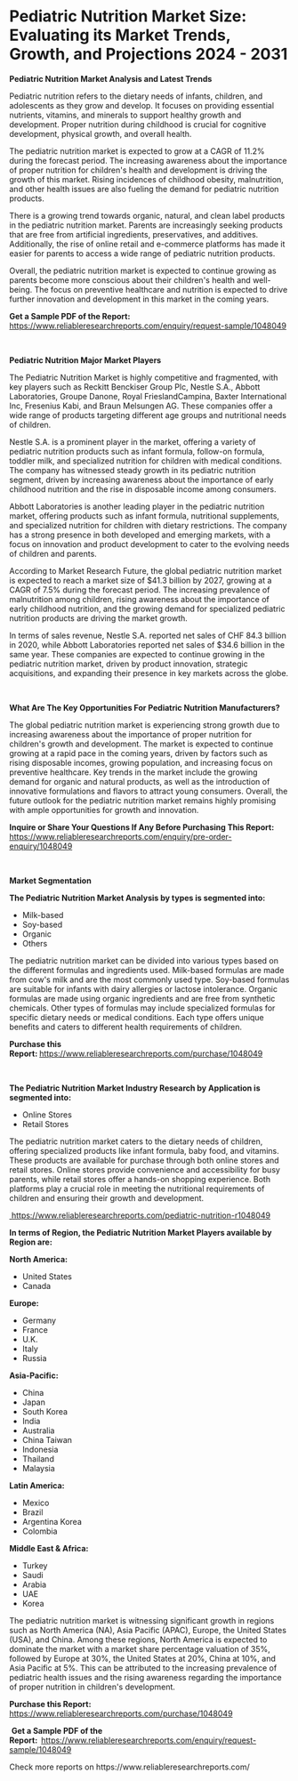 <p><h1>Pediatric Nutrition Market Size: Evaluating its Market Trends, Growth, and Projections 2024 - 2031</h1></p><p><strong>Pediatric Nutrition Market Analysis and Latest Trends</strong></p>
<p><p>Pediatric nutrition refers to the dietary needs of infants, children, and adolescents as they grow and develop. It focuses on providing essential nutrients, vitamins, and minerals to support healthy growth and development. Proper nutrition during childhood is crucial for cognitive development, physical growth, and overall health.</p><p>The pediatric nutrition market is expected to grow at a CAGR of 11.2% during the forecast period. The increasing awareness about the importance of proper nutrition for children's health and development is driving the growth of this market. Rising incidences of childhood obesity, malnutrition, and other health issues are also fueling the demand for pediatric nutrition products.</p><p>There is a growing trend towards organic, natural, and clean label products in the pediatric nutrition market. Parents are increasingly seeking products that are free from artificial ingredients, preservatives, and additives. Additionally, the rise of online retail and e-commerce platforms has made it easier for parents to access a wide range of pediatric nutrition products.</p><p>Overall, the pediatric nutrition market is expected to continue growing as parents become more conscious about their children's health and well-being. The focus on preventive healthcare and nutrition is expected to drive further innovation and development in this market in the coming years.</p></p>
<p><strong>Get a Sample PDF of the Report:&nbsp;</strong> <a href="https://www.reliableresearchreports.com/enquiry/request-sample/1048049">https://www.reliableresearchreports.com/enquiry/request-sample/1048049</a></p>
<p>&nbsp;</p>
<p><strong>Pediatric Nutrition Major Market Players</strong></p>
<p><p>The Pediatric Nutrition Market is highly competitive and fragmented, with key players such as Reckitt Benckiser Group Plc, Nestle S.A., Abbott Laboratories, Groupe Danone, Royal FrieslandCampina, Baxter International Inc, Fresenius Kabi, and Braun Melsungen AG. These companies offer a wide range of products targeting different age groups and nutritional needs of children.</p><p>Nestle S.A. is a prominent player in the market, offering a variety of pediatric nutrition products such as infant formula, follow-on formula, toddler milk, and specialized nutrition for children with medical conditions. The company has witnessed steady growth in its pediatric nutrition segment, driven by increasing awareness about the importance of early childhood nutrition and the rise in disposable income among consumers.</p><p>Abbott Laboratories is another leading player in the pediatric nutrition market, offering products such as infant formula, nutritional supplements, and specialized nutrition for children with dietary restrictions. The company has a strong presence in both developed and emerging markets, with a focus on innovation and product development to cater to the evolving needs of children and parents.</p><p>According to Market Research Future, the global pediatric nutrition market is expected to reach a market size of $41.3 billion by 2027, growing at a CAGR of 7.5% during the forecast period. The increasing prevalence of malnutrition among children, rising awareness about the importance of early childhood nutrition, and the growing demand for specialized pediatric nutrition products are driving the market growth.</p><p>In terms of sales revenue, Nestle S.A. reported net sales of CHF 84.3 billion in 2020, while Abbott Laboratories reported net sales of $34.6 billion in the same year. These companies are expected to continue growing in the pediatric nutrition market, driven by product innovation, strategic acquisitions, and expanding their presence in key markets across the globe.</p></p>
<p>&nbsp;</p>
<p><strong>What Are The Key Opportunities For Pediatric Nutrition Manufacturers?</strong></p>
<p><p>The global pediatric nutrition market is experiencing strong growth due to increasing awareness about the importance of proper nutrition for children's growth and development. The market is expected to continue growing at a rapid pace in the coming years, driven by factors such as rising disposable incomes, growing population, and increasing focus on preventive healthcare. Key trends in the market include the growing demand for organic and natural products, as well as the introduction of innovative formulations and flavors to attract young consumers. Overall, the future outlook for the pediatric nutrition market remains highly promising with ample opportunities for growth and innovation.</p></p>
<p><strong>Inquire or Share Your Questions If Any Before Purchasing This Report:</strong> <a href="https://www.reliableresearchreports.com/enquiry/pre-order-enquiry/1048049">https://www.reliableresearchreports.com/enquiry/pre-order-enquiry/1048049</a></p>
<p>&nbsp;</p>
<p><strong>Market Segmentation</strong></p>
<p><strong>The Pediatric Nutrition Market Analysis by types is segmented into:</strong></p>
<p><ul><li>Milk-based</li><li>Soy-based</li><li>Organic</li><li>Others</li></ul></p>
<p><p>The pediatric nutrition market can be divided into various types based on the different formulas and ingredients used. Milk-based formulas are made from cow's milk and are the most commonly used type. Soy-based formulas are suitable for infants with dairy allergies or lactose intolerance. Organic formulas are made using organic ingredients and are free from synthetic chemicals. Other types of formulas may include specialized formulas for specific dietary needs or medical conditions. Each type offers unique benefits and caters to different health requirements of children.</p></p>
<p><strong>Purchase this Report:&nbsp;</strong><a href="https://www.reliableresearchreports.com/purchase/1048049">https://www.reliableresearchreports.com/purchase/1048049</a></p>
<p>&nbsp;</p>
<p><strong>The Pediatric Nutrition Market Industry Research by Application is segmented into:</strong></p>
<p><ul><li>Online Stores</li><li>Retail Stores</li></ul></p>
<p><p>The pediatric nutrition market caters to the dietary needs of children, offering specialized products like infant formula, baby food, and vitamins. These products are available for purchase through both online stores and retail stores. Online stores provide convenience and accessibility for busy parents, while retail stores offer a hands-on shopping experience. Both platforms play a crucial role in meeting the nutritional requirements of children and ensuring their growth and development.</p></p>
<p><a href="https://www.reliableresearchreports.com/pediatric-nutrition-r1048049">&nbsp;https://www.reliableresearchreports.com/pediatric-nutrition-r1048049</a></p>
<p><strong>In terms of Region, the Pediatric Nutrition Market Players available by Region are:</strong></p>
<p>
    <p> <strong> North America: </strong>
        <ul>
            <li>United States</li>
            <li>Canada</li>
        </ul>
        </p> 
    <p> <strong> Europe: </strong>
        <ul>
            <li>Germany</li>
            <li>France</li>
            <li>U.K.</li>
            <li>Italy</li>
            <li>Russia</li>
        </ul>
        </p> 
    <p> <strong> Asia-Pacific: </strong>
        <ul>
            <li>China</li>
            <li>Japan</li>
            <li>South Korea</li>
            <li>India</li>
            <li>Australia</li>
            <li>China Taiwan</li>
            <li>Indonesia</li>
            <li>Thailand</li>
            <li>Malaysia</li>
        </ul>
        </p> 
    <p> <strong> Latin America: </strong>
        <ul>
            <li>Mexico</li>
            <li>Brazil</li>
            <li>Argentina Korea</li>
            <li>Colombia</li>
        </ul>
        </p> 
    <p> <strong> Middle East & Africa: </strong>
        <ul>
            <li>Turkey</li>
            <li>Saudi</li>
            <li>Arabia</li>
            <li>UAE</li>
            <li>Korea</li>
        </ul>
    </p>
    </p>
<p><p>The pediatric nutrition market is witnessing significant growth in regions such as North America (NA), Asia Pacific (APAC), Europe, the United States (USA), and China. Among these regions, North America is expected to dominate the market with a market share percentage valuation of 35%, followed by Europe at 30%, the United States at 20%, China at 10%, and Asia Pacific at 5%. This can be attributed to the increasing prevalence of pediatric health issues and the rising awareness regarding the importance of proper nutrition in children's development.</p></p>
<p><strong>Purchase this Report: </strong><a href="https://www.reliableresearchreports.com/purchase/1048049">https://www.reliableresearchreports.com/purchase/1048049</a></p>
<p>&nbsp;<strong>Get a Sample PDF of the Report:&nbsp;&nbsp;</strong><a href="https://www.reliableresearchreports.com/enquiry/request-sample/1048049">https://www.reliableresearchreports.com/enquiry/request-sample/1048049</a></p>
<p><strong></strong></p>
<p>Check more reports on https://www.reliableresearchreports.com/</p>